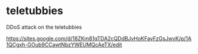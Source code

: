 # teletubbies
DDoS attack on the teletubbies


https://sites.google.com/d/18ZKm81qTDA2cQDdBJvHoKFayFzGsJwvK/p/1A1QCgxh-GOub9CCawtNbzYWEUMQcAeTX/edit
